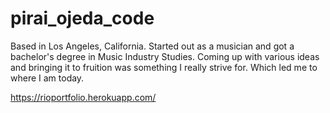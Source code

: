 # pirai_ojeda_code

Based in Los Angeles, California. Started out as a musician and got a bachelor's degree in Music Industry Studies. Coming up with various ideas and bringing it to fruition was something I really strive for. Which led me to where I am today.

https://rioportfolio.herokuapp.com/
